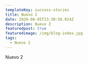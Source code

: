 ```yaml
---
templateKey: success-stories
title: Nuevo 2
date: 2020-06-05T23:30:58.024Z
description: Nuevo 2
featuredpost: true
featuredimage: /img/blog-index.jpg
tags:
  - Nuevo 2
---
```

Nuevo 2